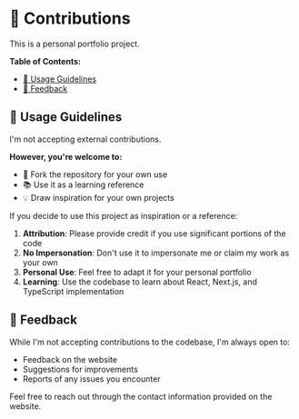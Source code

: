 # 📝 Contributions

This is a personal portfolio project.

**Table of Contents:**

- [🤝 Usage Guidelines](#-usage-guidelines)
- [🙏 Feedback](#-feedback)

## 🤝 Usage Guidelines

I'm not accepting external contributions.

**However, you're welcome to:**

- 🍴 Fork the repository for your own use
- 📚 Use it as a learning reference
- 💡 Draw inspiration for your own projects

If you decide to use this project as inspiration or a reference:

1. **Attribution**: Please provide credit if you use significant portions of the code
2. **No Impersonation**: Don't use it to impersonate me or claim my work as your own
3. **Personal Use**: Feel free to adapt it for your personal portfolio
4. **Learning**: Use the codebase to learn about React, Next.js, and TypeScript implementation

## 🙏 Feedback

While I'm not accepting contributions to the codebase, I'm always open to:

- Feedback on the website
- Suggestions for improvements
- Reports of any issues you encounter

Feel free to reach out through the contact information provided on the website.
